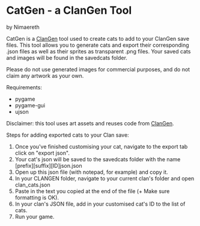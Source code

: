 # CatGen - a ClanGen Tool
by Nimaereth

CatGen is a [ClanGen](https://github.com/Thlumyn/clangen) tool used to create cats to add to your ClanGen save files.
This tool allows you to generate cats and export their corresponding .json files as well as their sprites as transparent .png files.
Your saved cats and images will be found in the savedcats folder. 


Please do not use generated images for commercial purposes, and do not claim any artwork as your own.

Requirements:
- pygame
- pygame-gui
- ujson

Disclaimer: this tool uses art assets and reuses code from [ClanGen](https://github.com/Thlumyn/clangen).


Steps for adding exported cats to your Clan save:
1. Once you've finished customising your cat, navigate to the export tab click on "export json".
2. Your cat's json will be saved to the savedcats folder with the name [prefix][suffix][ID]json.json
3. Open up this json file (with notepad, for example) and copy it.
4. In your CLANGEN folder, navigate to your current clan's folder and open clan_cats.json
5. Paste in the text you copied at the end of the file (+ Make sure formatting is OK).
6. In your clan's JSON file, add in your customised cat's ID to the list of cats.
7. Run your game.
